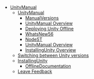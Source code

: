  - [UnityManual]()
	 - [UnityManual]()
		 - [ManualVersions](ManualVersions.md)
		 - [UnityManual Overview](UnityManual.md)
		 - [Deploying Unity Offline](DeployingUnityOffline.md)
		 - [WhatsNew56](WhatsNew56.md)
		 - [NodeST](NodeST.md)
		 - [UnityManual Overview](UnityManual_1.md)
		 - [InstallingUnity Overview](InstallingUnity.md)
	 - [Switching between Unity versions](SwitchingDocumentationVersions.md)
	 - [InstallingUnity]()
		 - [OfflineDocumentation](OfflineDocumentation.md)
	 - [Leave Feedback](LeaveFeedback.md)
